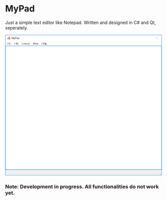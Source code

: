 # MyPad

Just a simple text editor like Notepad. Written and designed in C# and Qt, seperately.

![N|Solid](https://raw.githubusercontent.com/dbarshan/MyPad/master/Screenshot/MyPad.png)


### Note: Development in progress. All functionalities do not work yet.
